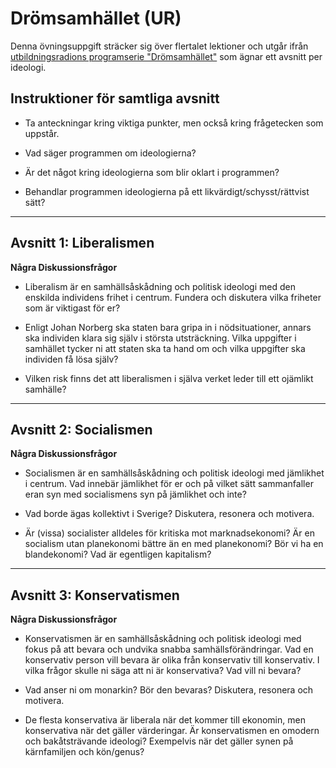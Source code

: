 # Drömsamhället (UR)

Denna övningsuppgift sträcker sig över flertalet lektioner och utgår ifrån [utbildningsradions programserie "Drömsamhället"](http://sli.se/apps/sli/prodsearch.php?db=3&search=Drömsamhället) som ägnar ett avsnitt per ideologi. 

## Instruktioner för samtliga avsnitt

- Ta anteckningar kring viktiga punkter, men också kring frågetecken som uppstår.

- Vad säger programmen om ideologierna?

- Är det något kring ideologierna som blir oklart i programmen?

- Behandlar programmen ideologierna på ett likvärdigt/schysst/rättvist sätt?

***

## Avsnitt 1: Liberalismen

**Några Diskussionsfrågor**

- Liberalism är en samhällsåskådning och politisk ideologi med den enskilda individens frihet i centrum. Fundera och diskutera vilka friheter som är viktigast för er?

- Enligt Johan Norberg ska staten bara gripa in i nödsituationer, annars ska individen klara sig själv i största utsträckning. Vilka uppgifter i samhället tycker ni att staten ska ta hand om och vilka uppgifter ska individen få lösa själv?

- Vilken risk finns det att liberalismen i själva verket leder till ett ojämlikt samhälle?

***

## Avsnitt 2: Socialismen

**Några Diskussionsfrågor**

- Socialismen är en samhällsåskådning och politisk ideologi med jämlikhet i centrum. Vad innebär jämlikhet för er och på vilket sätt sammanfaller eran syn med socialismens syn på jämlikhet och inte?

- Vad borde ägas kollektivt i Sverige? Diskutera, resonera och motivera.

- Är (vissa) socialister alldeles för kritiska mot marknadsekonomi? Är en socialism utan planekonomi bättre än en med planekonomi? Bör vi ha en blandekonomi? Vad är egentligen kapitalism?

***

## Avsnitt 3: Konservatismen

**Några Diskussionsfrågor**

- Konservatismen är en samhällsåskådning och politisk ideologi med fokus på att bevara och undvika snabba samhällsförändringar. Vad en konservativ person vill bevara är olika från konservativ till konservativ. I vilka frågor skulle ni säga att ni är konservativa? Vad vill ni bevara?

- Vad anser ni om monarkin? Bör den bevaras? Diskutera, resonera och motivera.

- De flesta konservativa är liberala när det kommer till ekonomin, men konservativa när det gäller värderingar. Är konservatismen en omodern och bakåtsträvande ideologi? Exempelvis när det gäller synen på kärnfamiljen och kön/genus?